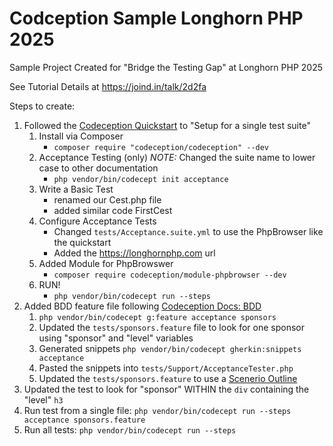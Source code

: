 # Codception Sample Longhorn PHP 2025

Sample Project Created for "Bridge the Testing Gap" at Longhorn PHP 2025

See Tutorial Details at https://joind.in/talk/2d2fa

Steps to create:
1. Followed the [Codeception Quickstart](https://codeception.com/quickstart) to "Setup for a single test suite"
   1. Install via Composer
      - `composer require "codeception/codeception" --dev`
   2. Acceptance Testing (only) *NOTE:* Changed the suite name to lower case to other documentation
      - `php vendor/bin/codecept init acceptance`
   3. Write a Basic Test
      - renamed our Cest.php file
      - added similar code FirstCest
   3. Configure Acceptance Tests
      - Changed `tests/Acceptance.suite.yml` to use the PhpBrowser like the quickstart
      - Added the https://longhornphp.com url
   4. Added Module for PhpBrowswer
      - `composer require codeception/module-phpbrowser --dev`
   5. RUN!
      - `php vendor/bin/codecept run --steps`
2. Added BDD feature file following [Codeception Docs: BDD](https://codeception.com/docs/BDD)
   1. `php vendor/bin/codecept g:feature acceptance sponsors`
   2. Updated the `tests/sponsors.feature` file to look for one sponsor using "sponsor" and "level" variables
   3. Generated snippets `php vendor/bin/codecept gherkin:snippets acceptance`
   4. Pasted the snippets into `tests/Support/AcceptanceTester.php`
   5. Updated the `tests/sponsors.feature` to use a [Scenerio Outline](https://codeception.com/docs/BDD#examples)
3. Updated the test to look for "sponsor" WITHIN the `div` containing the "level" `h3`
4. Run test from a single file: `php vendor/bin/codecept run --steps acceptance sponsors.feature`
5. Run all tests: `php vendor/bin/codecept run --steps`